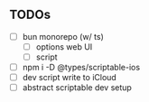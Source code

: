 ## TODOs
- [ ] bun monorepo (w/ ts)
  - [ ] options web UI
  - [ ] script
- [ ] npm i -D @types/scriptable-ios
- [ ] dev script write to iCloud
- [ ] abstract scriptable dev setup
